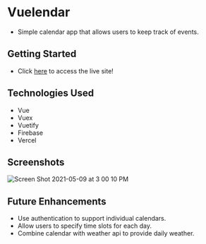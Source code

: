 # Vuelendar
- Simple calendar app that allows users to keep track of events.

## Getting Started
- Click [here](https://vuelendar.vercel.app/) to access the live site!

## Technologies Used
- Vue
- Vuex
- Vuetify
- Firebase
- Vercel

## Screenshots
![Screen Shot 2021-05-09 at 3 00 10 PM](https://user-images.githubusercontent.com/78702792/117585703-d6095c80-b0e1-11eb-8b35-986d2886e000.png)


## Future Enhancements
- Use authentication to support individual calendars.
- Allow users to specify time slots for each day.
- Combine calendar with weather api to provide daily weather.
